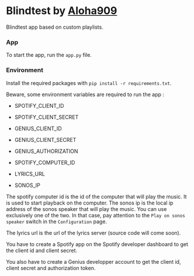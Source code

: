 # Blindtest by [Aloha909](https://github.com/Aloha909)

Blindtest app based on custom playlists.

### App
To start the app, run the `app.py` file.


### Environment
Install the required packages with `pip install -r requirements.txt`.

Beware, some environment variables are required to run the app : 
- SPOTIFY_CLIENT_ID
- SPOTIFY_CLIENT_SECRET


- GENIUS_CLIENT_ID
- GENIUS_CLIENT_SECRET
- GENIUS_AUTHORIZATION


- SPOTIFY_COMPUTER_ID


- LYRICS_URL


- SONOS_IP

The spotify computer id is the id of the computer that will play the music. It is used to start playback on the computer. The sonos ip is the local ip address of the sonos speaker that will play the music. You can use exclusively one of the two. In that case, pay attention to the `Play on sonos speaker` switch in the `Configuration` page.

The lyrics url is the url of the lyrics server (source code will come soon). 

You have to create a Spotify app on the Spotify developer dashboard to get the client id and client secret.

You also have to create a Genius developper account to get the client id, client secret and authorization token.

